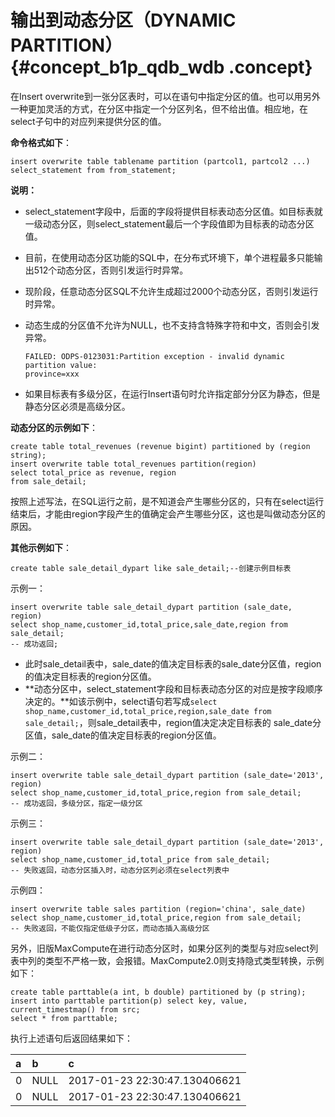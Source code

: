 # 输出到动态分区（DYNAMIC PARTITION） {#concept_b1p_qdb_wdb .concept}

在Insert overwrite到一张分区表时，可以在语句中指定分区的值。也可以用另外一种更加灵活的方式，在分区中指定一个分区列名，但不给出值。相应地，在select子句中的对应列来提供分区的值。

**命令格式如下**：

```
insert overwrite table tablename partition (partcol1, partcol2 ...) select_statement from from_statement;
```

**说明：** 

-   select\_statement字段中，后面的字段将提供目标表动态分区值。如目标表就一级动态分区，则select\_statement最后一个字段值即为目标表的动态分区值。
-   目前，在使用动态分区功能的SQL中，在分布式环境下，单个进程最多只能输出512个动态分区，否则引发运行时异常。
-   现阶段，任意动态分区SQL不允许生成超过2000个动态分区，否则引发运行时异常。
-   动态生成的分区值不允许为NULL，也不支持含特殊字符和中文，否则会引发异常。

    ```
    FAILED: ODPS-0123031:Partition exception - invalid dynamic partition value:
    province=xxx
    ```

-   如果目标表有多级分区，在运行Insert语句时允许指定部分分区为静态，但是静态分区必须是高级分区。

**动态分区的示例如下**：

```
create table total_revenues (revenue bigint) partitioned by (region string);
insert overwrite table total_revenues partition(region)
select total_price as revenue, region
from sale_detail;
```

按照上述写法，在SQL运行之前，是不知道会产生哪些分区的，只有在select运行结束后，才能由region字段产生的值确定会产生哪些分区，这也是叫做动态分区的原因。

**其他示例如下**：

```
create table sale_detail_dypart like sale_detail;--创建示例目标表
```

示例一：

```
insert overwrite table sale_detail_dypart partition (sale_date, region)
select shop_name,customer_id,total_price,sale_date,region from sale_detail;
-- 成功返回;
```

-   此时sale\_detail表中，sale\_date的值决定目标表的sale\_date分区值，region的值决定目标表的region分区值。
-   **动态分区中，select\_statement字段和目标表动态分区的对应是按字段顺序决定的。**如该示例中，select语句若写成`select shop_name,customer_id,total_price,region,sale_date from sale_detail;`，则sale\_detail表中，region值决定决定目标表的 sale\_date分区值，sale\_date的值决定目标表的region分区值。

示例二：

```
insert overwrite table sale_detail_dypart partition (sale_date='2013', region)
select shop_name,customer_id,total_price,region from sale_detail;
-- 成功返回，多级分区，指定一级分区
```

示例三：

```
insert overwrite table sale_detail_dypart partition (sale_date='2013', region)
select shop_name,customer_id,total_price from sale_detail;
-- 失败返回，动态分区插入时，动态分区列必须在select列表中
```

示例四：

```
insert overwrite table sales partition (region='china', sale_date)
select shop_name,customer_id,total_price,region from sale_detail;
-- 失败返回，不能仅指定低级子分区，而动态插入高级分区
```

另外，旧版MaxCompute在进行动态分区时，如果分区列的类型与对应select列表中列的类型不严格一致，会报错。MaxCompute2.0则支持隐式类型转换，示例如下：

```
create table parttable(a int, b double) partitioned by (p string);
insert into parttable partition(p) select key, value, current_timestmap() from src;
select * from parttable;
```

执行上述语句后返回结果如下：

|a|b|c|
|:-|:-|:-|
|0|NULL|2017-01-23 22:30:47.130406621|
|0|NULL|2017-01-23 22:30:47.130406621|

